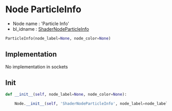 # Node ParticleInfo

- Node name : 'Particle Info'
- bl_idname : [ShaderNodeParticleInfo](https://docs.blender.org/api/current/bpy.types.ShaderNodeParticleInfo.html)


``` python
ParticleInfo(node_label=None, node_color=None)
```
## Implementation

No implementation in sockets

## Init

``` python
def __init__(self, node_label=None, node_color=None):

    Node.__init__(self, 'ShaderNodeParticleInfo', node_label=node_label, node_color=node_color)
```
